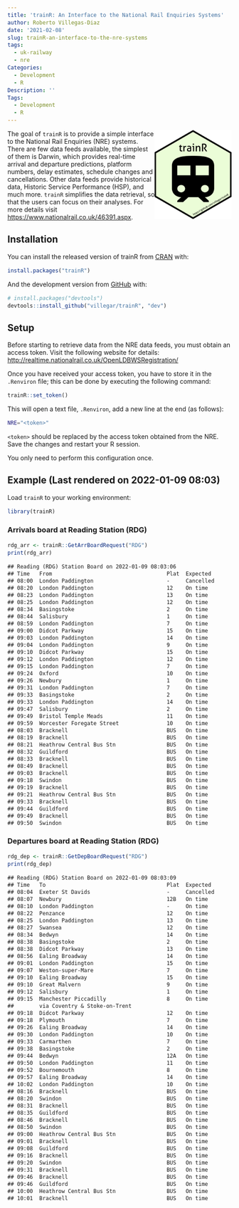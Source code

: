 ```yaml
---
title: 'trainR: An Interface to the National Rail Enquiries Systems'
author: Roberto Villegas-Diaz
date: '2021-02-08'
slug: trainR-an-interface-to-the-nre-systems
tags:
  - uk-railway
  - nre
Categories:
  - Development
  - R
Description: ''
Tags:
  - Development
  - R
---
```


<img src="https://raw.githubusercontent.com/villegar/trainR/main/inst/images/logo.png" alt="logo" align="right" height=200px/>

The goal of `trainR` is to provide a simple interface to the 
National Rail Enquiries (NRE) systems. There are few data feeds 
available, the simplest of them is Darwin, which provides real-time 
arrival and departure predictions, platform numbers, delay estimates, 
schedule changes and cancellations. Other data feeds provide historical 
data, Historic Service Performance (HSP), and much more. `trainR` 
simplifies the data retrieval, so that the users can focus on their 
analyses. For more details visit 
https://www.nationalrail.co.uk/46391.aspx.

## Installation

You can install the released version of trainR from [CRAN](https://CRAN.R-project.org) with:

``` r
install.packages("trainR")
```

And the development version from [GitHub](https://github.com/) with:

``` r
# install.packages("devtools")
devtools::install_github("villegar/trainR", "dev")
```

## Setup
Before starting to retrieve data from the NRE data feeds, you must obtain an access token. 
Visit the following website for details: http://realtime.nationalrail.co.uk/OpenLDBWSRegistration/

Once you have received your access token, you have to store it in the `.Renviron` file; this can be 
done by executing the following command:


```r
trainR::set_token()
```

This will open a text file, `.Renviron`, add a new line at the end (as follows):

```bash
NRE="<token>"
```

`<token>` should be replaced by the access token obtained from the NRE. Save the changes and restart 
your R session.

You only need to perform this configuration once.

## Example (Last rendered on 2022-01-09 08:03)

Load `trainR` to your working environment:

```r
library(trainR)
```

### Arrivals board at Reading Station (RDG)


```r
rdg_arr <- trainR::GetArrBoardRequest("RDG")
print(rdg_arr)
```

```
## Reading (RDG) Station Board on 2022-01-09 08:03:06
## Time   From                                    Plat  Expected
## 08:00  London Paddington                       -     Cancelled
## 08:20  London Paddington                       12    On time
## 08:23  London Paddington                       13    On time
## 08:25  London Paddington                       12    On time
## 08:34  Basingstoke                             2     On time
## 08:44  Salisbury                               1     On time
## 08:59  London Paddington                       7     On time
## 09:00  Didcot Parkway                          15    On time
## 09:03  London Paddington                       14    On time
## 09:04  London Paddington                       9     On time
## 09:10  Didcot Parkway                          15    On time
## 09:12  London Paddington                       12    On time
## 09:15  London Paddington                       7     On time
## 09:24  Oxford                                  10    On time
## 09:26  Newbury                                 1     On time
## 09:31  London Paddington                       7     On time
## 09:33  Basingstoke                             2     On time
## 09:33  London Paddington                       14    On time
## 09:47  Salisbury                               2     On time
## 09:49  Bristol Temple Meads                    11    On time
## 09:59  Worcester Foregate Street               10    On time
## 08:03  Bracknell                               BUS   On time
## 08:19  Bracknell                               BUS   On time
## 08:21  Heathrow Central Bus Stn                BUS   On time
## 08:32  Guildford                               BUS   On time
## 08:33  Bracknell                               BUS   On time
## 08:49  Bracknell                               BUS   On time
## 09:03  Bracknell                               BUS   On time
## 09:18  Swindon                                 BUS   On time
## 09:19  Bracknell                               BUS   On time
## 09:21  Heathrow Central Bus Stn                BUS   On time
## 09:33  Bracknell                               BUS   On time
## 09:44  Guildford                               BUS   On time
## 09:49  Bracknell                               BUS   On time
## 09:50  Swindon                                 BUS   On time
```

### Departures board at Reading Station (RDG)


```r
rdg_dep <- trainR::GetDepBoardRequest("RDG")
print(rdg_dep)
```

```
## Reading (RDG) Station Board on 2022-01-09 08:03:09
## Time   To                                      Plat  Expected
## 08:04  Exeter St Davids                        -     Cancelled
## 08:07  Newbury                                 12B   On time
## 08:10  London Paddington                       -     On time
## 08:22  Penzance                                12    On time
## 08:25  London Paddington                       13    On time
## 08:27  Swansea                                 12    On time
## 08:34  Bedwyn                                  14    On time
## 08:38  Basingstoke                             2     On time
## 08:38  Didcot Parkway                          13    On time
## 08:56  Ealing Broadway                         14    On time
## 09:01  London Paddington                       15    On time
## 09:07  Weston-super-Mare                       7     On time
## 09:10  Ealing Broadway                         15    On time
## 09:10  Great Malvern                           9     On time
## 09:12  Salisbury                               1     On time
## 09:15  Manchester Piccadilly                   8     On time
##        via Coventry & Stoke-on-Trent           
## 09:18  Didcot Parkway                          12    On time
## 09:18  Plymouth                                7     On time
## 09:26  Ealing Broadway                         14    On time
## 09:30  London Paddington                       10    On time
## 09:33  Carmarthen                              7     On time
## 09:38  Basingstoke                             2     On time
## 09:44  Bedwyn                                  12A   On time
## 09:50  London Paddington                       11    On time
## 09:52  Bournemouth                             8     On time
## 09:57  Ealing Broadway                         14    On time
## 10:02  London Paddington                       10    On time
## 08:16  Bracknell                               BUS   On time
## 08:20  Swindon                                 BUS   On time
## 08:31  Bracknell                               BUS   On time
## 08:35  Guildford                               BUS   On time
## 08:46  Bracknell                               BUS   On time
## 08:50  Swindon                                 BUS   On time
## 09:00  Heathrow Central Bus Stn                BUS   On time
## 09:01  Bracknell                               BUS   On time
## 09:08  Guildford                               BUS   On time
## 09:16  Bracknell                               BUS   On time
## 09:20  Swindon                                 BUS   On time
## 09:31  Bracknell                               BUS   On time
## 09:46  Bracknell                               BUS   On time
## 09:46  Guildford                               BUS   On time
## 10:00  Heathrow Central Bus Stn                BUS   On time
## 10:01  Bracknell                               BUS   On time
```
